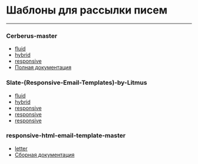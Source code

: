 # Шаблоны для рассылки писем
___

### Cerberus-master
* <a href="https://vilyaka.github.io/adaptive-for-dispatch/Cerberus-master/cerberus-fluid.html">fluid</a>
* <a href="https://vilyaka.github.io/adaptive-for-dispatch/Cerberus-master/cerberus-hybrid.html">hybrid</a>
* <a href="https://vilyaka.github.io/adaptive-for-dispatch/Cerberus-master/cerberus-responsive.html">responsive</a>
* <a href="https://vilyaka.github.io/adaptive-for-dispatch/Cerberus-master/docs/index.html">Полная документация</a>


### Slate-(Responsive-Email-Templates)-by-Litmus
* <a href="https://vilyaka.github.io/adaptive-for-dispatch/Slate-(Responsive-Email-Templates)-by-Litmus/Newsletter/newsletter.html">fluid</a>
* <a href="https://vilyaka.github.io/adaptive-for-dispatch/Slate-(Responsive-Email-Templates)-by-Litmus/Product-Announcement/product-announcement.html">hybrid</a>
* <a href="https://vilyaka.github.io/adaptive-for-dispatch/Slate-(Responsive-Email-Templates)-by-Litmus/Receipt/receipt.html">responsive</a>
* <a href="https://vilyaka.github.io/adaptive-for-dispatch/Slate-(Responsive-Email-Templates)-by-Litmus/Simple-Announcement/simple-announcement.html">responsive</a>
* <a href="https://vilyaka.github.io/adaptive-for-dispatch/Slate-(Responsive-Email-Templates)-by-Litmus/Stationery/stationery.html">responsive</a>


### responsive-html-email-template-master
* <a href="https://vilyaka.github.io/adaptive-for-dispatch/responsive-html-email-template-master/letter.html">letter</a>
* <a href="https://vilyaka.github.io/adaptive-for-dispatch/responsive-html-email-template-master/">Сборная документация</a>
